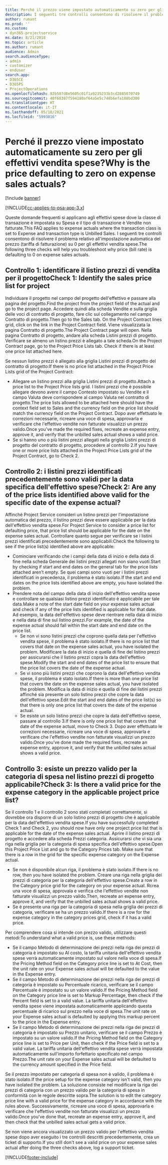 ```yaml
---
title: Perché il prezzo viene impostato automaticamente su zero per gli effettivi vendita spese?
description: I seguenti tre controlli consentono di risolvere il problema relativo all'impostazione automatica del prezzo su 0 per gli effettivi vendita spese.
author: rumant
ms.prod: ''
ms.custom:
- dyn365-projectservice
ms.date: 8/21/2018
ms.topic: article
ms.author: rumant
audience: Admin
search.audienceType:
- admin
- customizer
- enduser
search.app:
- D365CE
- D365PS
- ProjectOperations
ms.openlocfilehash: 92b507d8e5605c01f1a9235233b3cd2885070749
ms.sourcegitcommit: 40f68387f594180af64a5e5c748b6efa188bd300
ms.translationtype: HT
ms.contentlocale: it-IT
ms.lasthandoff: 05/10/2021
ms.locfileid: "5993016"
---
```

# <a name="why-is-the-price-defaulting-to-zero-on-expense-sales-actuals"></a><span data-ttu-id="c6525-103">Perché il prezzo viene impostato automaticamente su zero per gli effettivi vendita spese?</span><span class="sxs-lookup"><span data-stu-id="c6525-103">Why is the price defaulting to zero on expense sales actuals?</span></span>

[!include [banner](../includes/psa-now-project-operations.md)]

[!INCLUDE[cc-applies-to-psa-app-3.x](../includes/cc-applies-to-psa-app-3x.md)]

<span data-ttu-id="c6525-104">Queste domande frequenti si applicano agli effettivi spese dove la classe di transazione è impostata su Spesa e il tipo di transazione è Vendite non fatturate.</span><span class="sxs-lookup"><span data-stu-id="c6525-104">This FAQ applies to expense actuals where the transaction class is set to Expense and transaction type is Unbilled Sales.</span></span> <span data-ttu-id="c6525-105">I seguenti tre controlli consentono di risolvere il problema relativo all'impostazione automatica del prezzo (tariffa di fatturazione) su 0 per gli effettivi vendita spese.</span><span class="sxs-lookup"><span data-stu-id="c6525-105">The following three checks will help you troubleshoot why price (bill rate) is defaulting to 0 on expense sales actuals.</span></span>

## <a name="check-1-identify-the-sales-price-list-for-project"></a><span data-ttu-id="c6525-106">Controllo 1: identificare il listino prezzi di vendita per il progetto</span><span class="sxs-lookup"><span data-stu-id="c6525-106">Check 1: Identify the sales price list for project</span></span>

<span data-ttu-id="c6525-107">Individuare il progetto nel campo del progetto dell'effettivo e passare alla pagina del progetto.</span><span class="sxs-lookup"><span data-stu-id="c6525-107">Find the project from the project field of the actual and go to the project page.</span></span> <span data-ttu-id="c6525-108">Accedere quindi alla scheda Vendite e sulla griglia delle voci di contratto di progetto, fare clic sul collegamento nel campo Contratto di progetto.</span><span class="sxs-lookup"><span data-stu-id="c6525-108">Then go to the Sales tab. On the Project Contract lines grid, click on the link in the Project Contract field.</span></span> <span data-ttu-id="c6525-109">Viene visualizzata la pagina Contratto di progetto.</span><span class="sxs-lookup"><span data-stu-id="c6525-109">The Project Contract page will open.</span></span> <span data-ttu-id="c6525-110">Nella pagina Contratto di progetto, andare alla scheda Listini prezzi di progetto. Verificare se almeno un listino prezzi è allegato a tale scheda.</span><span class="sxs-lookup"><span data-stu-id="c6525-110">On the Project Contract page, go to the Project Price Lists tab. Check if there is at least one price list attached here.</span></span>

<span data-ttu-id="c6525-111">Se nessun listino prezzi è allegato alla griglia Listini prezzi di progetto del contratto di progetto:</span><span class="sxs-lookup"><span data-stu-id="c6525-111">If there is no price list attached in the Project Price Lists grid of the Project Contract:</span></span>

- <span data-ttu-id="c6525-112">Allegare un listino prezzi alla griglia Listini prezzi di progetto.</span><span class="sxs-lookup"><span data-stu-id="c6525-112">Attach a price list to the Project Price lists grid.</span></span> <span data-ttu-id="c6525-113">I listini prezzi che è possibile allegare devono avere il campo Contesto impostato su Vendite e il campo Valuta deve corrispondere al campo Valuta nel contratto di progetto.</span><span class="sxs-lookup"><span data-stu-id="c6525-113">The price lists allowed to be attached here should have the context field set to Sales and the currency field on the price list should match the currency field on the Project Contract.</span></span> <span data-ttu-id="c6525-114">Dopo aver effettuato le correzioni necessarie, ricreare una voce di spesa, approvarla e verificare che l'effettivo vendite non fatturate visualizzi un prezzo valido.</span><span class="sxs-lookup"><span data-stu-id="c6525-114">Once you’ve made the required fixes, recreate an expense entry, approve it, and verify that the unbilled sales actual shows a valid price.</span></span>
- <span data-ttu-id="c6525-115">Se si hanno uno o più listini prezzi allegati nella griglia Listini prezzi di progetto del contratto di progetto, procedere al controllo 2.</span><span class="sxs-lookup"><span data-stu-id="c6525-115">If you have one or more price lists attached in the Project Price Lists grid of the Project Contract, go to Check 2.</span></span>

## <a name="check-2-are-any-of-the-price-lists-identified-above-valid-for-the-specific-date-of-the-expense-actual"></a><span data-ttu-id="c6525-116">Controllo 2: i listini prezzi identificati precedentemente sono validi per la data specifica dell'effettivo spese?</span><span class="sxs-lookup"><span data-stu-id="c6525-116">Check 2: Are any of the price lists identified above valid for the specific date of the expense actual?</span></span>

<span data-ttu-id="c6525-117">Affinché Project Service consideri un listino prezzi per l'impostazione automatica del prezzo, il listino prezzi deve essere applicabile per la data dell'effettivo vendita spese.</span><span class="sxs-lookup"><span data-stu-id="c6525-117">For Project Service to consider a price list for defaulting price, that price list should be applicable for the date on the expense sales actual.</span></span> <span data-ttu-id="c6525-118">Controllare quanto segue per verificare se i listini prezzi identificati precedentemente sono applicabili:</span><span class="sxs-lookup"><span data-stu-id="c6525-118">Check the following to see if the price list(s) identified above are applicable:</span></span>

- <span data-ttu-id="c6525-119">Cominciare verificando che i campi della data di inizio e della data di fine nella scheda Generale dei listini prezzi allegati non siano vuoti.</span><span class="sxs-lookup"><span data-stu-id="c6525-119">Start by checking if start and end dates on the general tab for the price lists attached aren’t empty.</span></span> <span data-ttu-id="c6525-120">Se quei campi sono vuoti per i listini prezzi identificati in precedenza, il problema è stato isolato.</span><span class="sxs-lookup"><span data-stu-id="c6525-120">If the start and end dates on the price lists identified above are empty, you have isolated the problem.</span></span> 
- <span data-ttu-id="c6525-121">Prendere nota del campo della data di inizio dell'effettivo vendita spese e controllare se qualsiasi listino prezzi identificato è applicabile per tale data.</span><span class="sxs-lookup"><span data-stu-id="c6525-121">Make a note of the start date field on your expense sales actual and check if any of the price lists identified is applicable for that date.</span></span> <span data-ttu-id="c6525-122">Ad esempio, la data dell'effettivo spese deve rientrare nella data di inizio e nella data di fine sul listino prezzi.</span><span class="sxs-lookup"><span data-stu-id="c6525-122">For example, the date of the expense actual should fall within the start date and end date on the price list.</span></span> 
    - <span data-ttu-id="c6525-123">Se non vi sono listini prezzi che coprono quella data per l'effettivo vendita spese, il problema è stato isolato.</span><span class="sxs-lookup"><span data-stu-id="c6525-123">If there is no price list that covers that date on the expense sales actual, you have isolated the problem.</span></span> <span data-ttu-id="c6525-124">Modificare la data di inizio e quella di fine del listino prezzi per assicurarsi che il listino prezzi copra la data dell'effettivo spese.</span><span class="sxs-lookup"><span data-stu-id="c6525-124">Modify the start and end dates of the price list to ensure that the price list covers the date of the expense actual.</span></span> 
    - <span data-ttu-id="c6525-125">Se vi sono più listini prezzi che coprono la data dell'effettivo vendita spese, il problema è stato isolato.</span><span class="sxs-lookup"><span data-stu-id="c6525-125">If there is more than one price list that covers the date on the expense sales actual, you have isolated the problem.</span></span> <span data-ttu-id="c6525-126">Modifica la data di inizio e quella di fine dei listini prezzi affinché sia presente un solo listino prezzi che copre la data dell'effettivo spese.</span><span class="sxs-lookup"><span data-stu-id="c6525-126">Edit the start and end dates of the price list(s) so that there is only one price list that covers the date of the expense actual.</span></span> 
    - <span data-ttu-id="c6525-127">Se esiste un solo listino prezzi che copre la data dell'effettivo spese, passare al controllo 3.</span><span class="sxs-lookup"><span data-stu-id="c6525-127">If there is only one price list that covers that date of the expense actual, move to Check 3.</span></span>
<span data-ttu-id="c6525-128">Dopo aver effettuato le correzioni necessarie, ricreare una voce di spesa, approvarla e verificare che l'effettivo vendite non fatturate visualizzi un prezzo valido.</span><span class="sxs-lookup"><span data-stu-id="c6525-128">Once you’ve done made the required fixes, recreate an expense entry, approve it, and verify that the unbilled sales actual shows a valid price.</span></span>

## <a name="check-3-is-there-a-valid-price-for-the-expense-category-in-the-applicable-project-price-list"></a><span data-ttu-id="c6525-129">Controllo 3: esiste un prezzo valido per la categoria di spesa nel listino prezzi di progetto applicabile?</span><span class="sxs-lookup"><span data-stu-id="c6525-129">Check 3: Is there a valid price for the expense category in the applicable project price list?</span></span> 

<span data-ttu-id="c6525-130">Se il controllo 1 e il controllo 2 sono stati completati correttamente, si dovrebbe ora disporre di un solo listino prezzi di progetto che è applicabile per la data dell'effettivo vendita spese.</span><span class="sxs-lookup"><span data-stu-id="c6525-130">If you have successfully completed Check 1 and Check 2, you should now have only one project price list that is applicable for the date of the expense sales actual.</span></span> <span data-ttu-id="c6525-131">Aprire il listino prezzi di progetto e accedere alla scheda Prezzi categoria. Assicurarsi che vi sia una riga nella griglia per la categoria di spesa specifica dell'effettivo spese.</span><span class="sxs-lookup"><span data-stu-id="c6525-131">Open this Project Price List and go to the Category Prices tab. Make sure that there is a row in the grid for the specific expense category on the Expense actual.</span></span>
 
- <span data-ttu-id="c6525-132">Se non è disponibile alcun riga, il problema è stato isolato.</span><span class="sxs-lookup"><span data-stu-id="c6525-132">If there is no row, then you have isolated the problem.</span></span> <span data-ttu-id="c6525-133">Creare una riga nella griglia dei prezzi di categoria per la categoria dell'effettivo spese.</span><span class="sxs-lookup"><span data-stu-id="c6525-133">Create a row in the Category price grid for the category on your expense actual.</span></span> <span data-ttu-id="c6525-134">Rcrea una voce di spesa, approvala e verifica che l'effettivo vendite non fatturate visualizzi un prezzo valido.</span><span class="sxs-lookup"><span data-stu-id="c6525-134">Then, recreate an expense entry, approve it, and verify that the unbilled sales actual shows a valid price.</span></span> 
- <span data-ttu-id="c6525-135">Se è presente una riga per la categoria di spesa nella griglia dei prezzi di categoria, verificare se ha un prezzo valido.</span><span class="sxs-lookup"><span data-stu-id="c6525-135">If there is a row for the expense category in the category prices grid, check if it has a valid price.</span></span>

<span data-ttu-id="c6525-136">Per comprendere cosa si intende con prezzo valido, utilizzare questi metodi:</span><span class="sxs-lookup"><span data-stu-id="c6525-136">To understand what a valid price is, use these methods:</span></span>

- <span data-ttu-id="c6525-137">Se il campo Metodo di determinazione dei prezzi nella riga dei prezzi di categoria è impostato su Al costo, la tariffa unitaria dell'effettivo vendita spese verrà automaticamente impostato sul valore nella voce di spesa.</span><span class="sxs-lookup"><span data-stu-id="c6525-137">If the Pricing Method field on the Category price line is set to At Cost, then the unit rate on your Expense sales actual will be defaulted to the value in the Expense entry.</span></span>
- <span data-ttu-id="c6525-138">Se il campo Metodo di determinazione dei prezzi nella riga dei prezzi di categoria è impostato su Percentuale ricarico, verificare se il campo Percentuale è impostato su un valore valido.</span><span class="sxs-lookup"><span data-stu-id="c6525-138">If the Pricing Method field on the Category price line is set to Markup Percentage, then check if the Percent field is set to a valid value.</span></span> <span data-ttu-id="c6525-139">La tariffa unitaria dell'effettivo vendita spese viene impostata automaticamente applicando questa percentuale di ricarico sul prezzo nella voce di spesa.</span><span class="sxs-lookup"><span data-stu-id="c6525-139">The unit rate on your Expense sales actual is defaulted by applying this markup percent to the price in the Expense entry.</span></span>
- <span data-ttu-id="c6525-140">Se il campo Metodo di determinazione dei prezzi nella riga dei prezzi di categoria è impostato su Prezzo unitario, verificare se il campo Prezzo è impostato su un valore valido.</span><span class="sxs-lookup"><span data-stu-id="c6525-140">If the Pricing Method field on the Category price line is set to Price per Unit, then check if the Price field is set to a valid value.</span></span> <span data-ttu-id="c6525-141">La tariffa unitaria dell'effettivo vendita spese verrà impostata automaticamente sull'importo forfettario specificato nel campo Prezzo.</span><span class="sxs-lookup"><span data-stu-id="c6525-141">The unit rate on your Expense sales actual will be defaulted to the currency amount specified in the Price field.</span></span>

<span data-ttu-id="c6525-142">Se il prezzo impostato per categoria di spesa non è valido, il problema è stato isolato.</span><span class="sxs-lookup"><span data-stu-id="c6525-142">If the price setup for the expense category isn't valid, then you have isolated the problem.</span></span> <span data-ttu-id="c6525-143">La soluzione consiste nel modificare la riga dei prezzi di categoria con un prezzo valido per la categoria di spesa in conformità con le regole descritte sopra.</span><span class="sxs-lookup"><span data-stu-id="c6525-143">The solution is to edit the category price line with a valid price for the expense category in accordance with the rules above.</span></span> <span data-ttu-id="c6525-144">Successivamente, ricreare una voce di spesa, approvarla e verificare che l'effettivo vendite non fatturate visualizzi un prezzo valido.</span><span class="sxs-lookup"><span data-stu-id="c6525-144">Once you’ve done that, recreate an expense entry, approve it, and then check that the unbilled sales actual gets a valid price.</span></span>

<span data-ttu-id="c6525-145">Se non viene ancora visualizzato un prezzo valido per l'effettivo vendita spese dopo aver eseguito i tre controlli descritti precedentemente, crea un ticket di supporto.</span><span class="sxs-lookup"><span data-stu-id="c6525-145">If you still don't see a valid price on your expense sales actual after doing the three checks above, log a support ticket.</span></span>




[!INCLUDE[footer-include](../includes/footer-banner.md)]